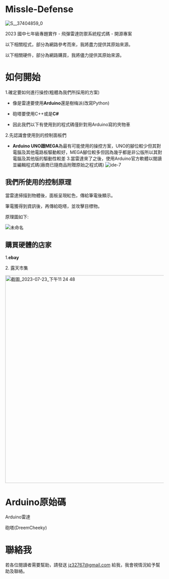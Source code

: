 # Missle-Defense

![S__37404859_0](https://github.com/Anouo1023/Missle-Defense/assets/134196295/b7dbc696-2d45-4fd0-bf82-0bc2ad503d6b)
 <p> 
2023 國中七年級專題實作 - 飛彈雷達防禦系統程式碼 - 開源專案
 </p> <p> 
以下相關程式，部分為網路參考而來，我將盡力提供其原始來源。
 </p> <p> 
以下相關硬件，部分為網路購買，我將儘力提供其原始來源。
 </p> <p> 

# 如何開始



1.確定要如何進行操控(粗體為我們所採用的方案)

  

- 像是雷達要使用**Arduino**還是樹梅派(改寫Python)

- 砲塔要使用C++或是**C#**
- 因此我們以下有使用到的程式碼僅針對用Arduino寫的夾物車

2.先認識會使用到的控制面板們

  

-  **Arduino UNO跟MEGA**為最有可能使用的操控方案，UNO的腳位較少但其對電腦及其他電路板驅動較好，MEGA腳位較多但因為幾乎都是非公版所以其對電腦及其他版的驅動性較差
3.當雷達來了之後，使用Arduino官方軟體以閱讀並編輯程式碼(廠商已隨商品附贈原始之程式碼)
![ide-7](https://github.com/Anouo1023/Missle-Defense/assets/134196295/63d730d0-4187-4a43-ba0c-eb48c41f817c)

## 我們所使用的控制原理

當雷達掃描到物體後，面板呈現紅色，傳給筆電後顯示。
 </p> <p> 
筆電獲得到資訊後，再傳給砲塔，並攻擊目標物。
 </p> <p> 
原理圖如下:
  <p>

![未命名](https://github.com/Anouo1023/Missile-Defense/assets/134196295/68b4e8f3-1443-44eb-b3e3-99d6627dd31b)


  ## 購買硬體的店家

  

1.**ebay**
 </p> 
 
 <p> 
2. 露天市集
 </p><img width="659" alt="截圖_2023-07-23_下午11 24 48" src="https://github.com/Anouo1023/Missile-Defense/assets/134196295/9b452a9b-856a-43bd-a56a-5ff164347346">

 <p>





# Arduino原始碼
<p> Arduino雷達
 </p> <p> 
<p> 砲塔(DreemCheeky)

# 聯絡我
若各位閱讀者需要幫助，請發送 jz32767@gmail.com  給我，我會視情況給予幫助及聯絡。
 </p> <p> 
